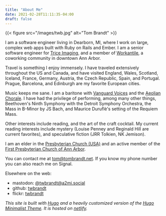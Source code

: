 ```yaml
---
title: "About Me"
date: 2021-02-28T11:11:35-04:00
draft: false
---
```


{{< figure src="/images/twb.jpg" alt="Tom Brandt" >}}

I am a software engineer living in Dearborn, MI, where I work on large, complex web apps built with Ruby on Rails and Ember. I am a senior software engineer for [Trice Imaging](https://triceimaging.com), and a member of [Workantile](http://workantile.org), a coworking community in downtown Ann Arbor.

Travel is something I enjoy immensely. I have traveled extensively throughout the US and Canada, and have visited England, Wales, Scotland, Iceland, France, Germany, Austria, the Czech Republic, Spain, and Portugal. Prague, Barcelona, and Edinburgh are my favorite European cities.

Music keeps me sane. I am a baritone with [Vanguard Voices](http://vanguardvoices.org) and the [Aeolian Chorale](https://www.facebook.com/aeolianchorale). I have had the privilege of performing, among many other things, Beethoven's Ninth Symphony with the Detroit Symphony Orchestra, the Mass in B-Minor by JS Bach, and Maurice Duruflè's setting of the Requiem Mass.

Other interests include reading, and the art of the craft cocktail. My current reading interests include mystery (Louise Penney and Reginald Hill are current favorites), and speculative fiction (JRR Tolkien, NK Jemison).

I am an elder in the [Presbyterian Church (USA)](https://www.pcusa.org/) and an active member of the [First Presbyterian Church of Ann Arbor](https://firstpresbyterian.org).

You can contact me at [tom@tombrandt.net](mailto:tom@tombrandt.net). If you know my phone number you can also reach me on Signal.

Elsewhere on the web:
- mastodon: [@twbrandt@a2mi.social](https://a2mi.social/@twbrandt)
- github: [twbrandt](https://github.com/twbrandt)
- flickr: [twbrandt](https://flickr.com/twbrandt)

*This site is built with [Hugo](https://gohugo.io) and a heavily customized version of the [Hugo Minimalist Theme](https://themes.gohugo.io/hugo-minimalist/). It is hosted on [netlify](https://www.netlify.com/).*